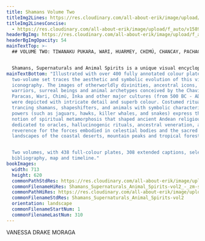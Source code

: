 ```yaml
---
title: Shamans Volume Two
titleImg2Lines: https://res.cloudinary.com/all-about-erik/image/upload/f_auto/v1586900042/Publications/4.%20Shamans%20Vol1%20and%20Vol2/title-shamans-white-2lines_ow7pfq.png
titleImg2LinesConcise:
  - https://res.cloudinary.com/all-about-erik/image/upload/f_auto/v1589409475/Publications/4.%20Shamans%20Vol1%20and%20Vol2/title-shamans-white-2lines_concise_mqaqm6.png
headerBgImg: https://res.cloudinary.com/all-about-erik/image/upload/f_auto/v1586900044/Publications/4.%20Shamans%20Vol1%20and%20Vol2/banner-Vol2-h16_dwthfs.jpg
headerBgImgOpacity: 54
mainTextTop: >-
  ## VOLUME TWO: TIWANAKU PUKARA, WARI, HUARMEY, CHIMÚ, CHANCAY, PACHACAMAC


  Shamans, Supernaturals and Animal Spirits is a unique visual encyclopaedia exploring the mythical and shamanic figures represented in the extraordinary textile art of the pre-Columbian civilisations of the Andes. Over a span of 2000 years, textile artists - weavers, embroiderers, painters and dyers - gave vivid 1 form to the multitude of fantastical supernatural personages and animals that populated the imaginations, cosmologies, cultural narratives, and ritual traditions of the ancient Andean peoples.
mainTextBottom: "Illustrated with over 400 fully annotated colour plates, the
  two-volume set traces the aesthetic and symbolic evolution of this visionary
  iconography. The images of otherworldly divinities, ancestral icons, warlords,
  warriors, surreal beings and animal archetypes conceived by the Chavin,
  Paracas, Wari, Chimú, Inka and other major cultures (from 500 BC - AD 1530)
  were depicted with intricate detail and superb colour. Costumed ritualists,
  trancing shamans, shapeshifters, and animals with symbolic characteristics and
  powers (such as jaguars, hawks, killer whales, and snakes) express the core
  notion of spiritual metamorphosis that shaped ancient Andean religious cults
  dedicated to oracles, hallucinogenic rituals, ancestral veneration, and
  reverence for the forces embodied in celestial bodies and the sacred
  landscapes of the coastal deserts, mountain peaks and tropical forests. \r


  Two volumes, with 438 full-colour plates, 308 extended captions, select
  bibliography, map and timeline."
bookImages:
  width: 713
  height: 620
  commonPathStdRes: https://res.cloudinary.com/all-about-erik/image/upload/f_auto/v1588289908/Publications/4.%20Shamans%20Vol1%20and%20Vol2/Book%20Images/Vol2%20-%20FullScreen/
  commonFilenameHiRes: Shamans_Supernaturals_Animal_Spirits-vol2_-_zm-sm
  commonPathHiRes: https://res.cloudinary.com/all-about-erik/image/upload/f_auto/v1588290217/Publications/4.%20Shamans%20Vol1%20and%20Vol2/Book%20Images/Vol2%20-%20Zoomed%20sm/
  commonFilenameStdRes: Shamans_Supernaturals_Animal_Spirits-vol2
  orientation: landscape
  commonFilenameStartNum: 1
  commonFilenameLastNum: 310
---
```

VANESSA DRAKE MORAGA
